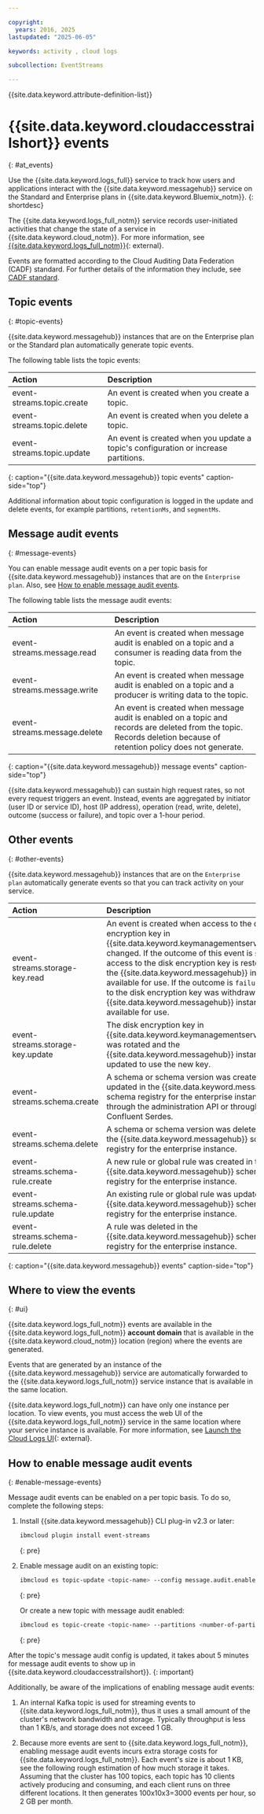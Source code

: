 ```yaml
---

copyright:
  years: 2016, 2025
lastupdated: "2025-06-05" 

keywords: activity , cloud logs

subcollection: EventStreams

---
```


{{site.data.keyword.attribute-definition-list}}

# {{site.data.keyword.cloudaccesstrailshort}} events
{: #at_events}

Use the {{site.data.keyword.logs_full}} service to track how users and applications interact with the {{site.data.keyword.messagehub}} service on the Standard and Enterprise plans in {{site.data.keyword.Bluemix_notm}}.
{: shortdesc}

The {{site.data.keyword.logs_full_notm}} service records user-initiated activities that change the state of a service in {{site.data.keyword.cloud_notm}}. For more information, see [{{site.data.keyword.logs_full_notm}}](/docs/cloud-logs?topic=cloud-logs-at_events){: external}.

Events are formatted according to the Cloud Auditing Data Federation (CADF) standard. For further details of the information they include, see [CADF standard](/docs/atracker?topic=atracker-about).

## Topic events
{: #topic-events}

{{site.data.keyword.messagehub}} instances that are on the Enterprise plan or the Standard plan automatically generate topic events.

The following table lists the topic events:

| Action | Description |
|:-------|:------------|
| event-streams.topic.create | An event is created when you create a topic.|
| event-streams.topic.delete | An event is created when you delete a topic.|
| event-streams.topic.update | An event is created when you update a topic's configuration or increase partitions.|
{: caption="{{site.data.keyword.messagehub}} topic events" caption-side="top"}

Additional information about topic configuration is logged in the update and delete events,  for example partitions, `retentionMs`, and `segmentMs`.

## Message audit events
{: #message-events}

You can enable message audit events on a per topic basis for {{site.data.keyword.messagehub}} instances that are on the `Enterprise plan`.
Also, see [How to enable message audit events](/docs/EventStreams?topic=EventStreams-at_events#enable-message-events).

The following table lists the message audit events:

| Action | Description |
|:-------|:------------|
| event-streams.message.read | An event is created when message audit is enabled on a topic and a consumer is reading data from the topic.|
| event-streams.message.write | An event is created when message audit is enabled on a topic and a producer is writing data to the topic.|
| event-streams.message.delete | An event is created when message audit is enabled on a topic and records are deleted from the topic. Records deletion because of retention policy does not generate.|
{: caption="{{site.data.keyword.messagehub}} message events" caption-side="top"}

{{site.data.keyword.messagehub}} can sustain high request rates, so not every request triggers an event. Instead, events are aggregated by initiator (user ID or service ID), host (IP address), operation (read, write, delete), outcome (success or failure), and topic over a 1-hour period.

## Other events
{: #other-events}

{{site.data.keyword.messagehub}} instances that are on the `Enterprise plan` automatically generate events so that you can track activity on your service.

| Action | Description |
|:-------|:------------|
| event-streams.storage-key.read | An event is created when access to the disk encryption key in {{site.data.keyword.keymanagementserviceshort}} changed. If the outcome of this event is `success`, access to the disk encryption key is restored, and the {{site.data.keyword.messagehub}} instance is available for use. If the outcome is `failure`, access to the disk encryption key was withdrawn, and the {{site.data.keyword.messagehub}} instance is not available for use. |
| event-streams.storage-key.update | The disk encryption key in {{site.data.keyword.keymanagementserviceshort}} was rotated and the {{site.data.keyword.messagehub}} instance was updated to use the new key. |
| event-streams.schema.create | A schema  or schema version was created or updated in the {{site.data.keyword.messagehub}} schema registry for the enterprise instance either through the administration API or through the Confluent Serdes.
| event-streams.schema.delete | A schema or schema version was deleted from the {{site.data.keyword.messagehub}} schema registry for the enterprise instance.|
| event-streams.schema-rule.create | A new rule or global rule was created in the {{site.data.keyword.messagehub}} schema registry for the enterprise instance.|
| event-streams.schema-rule.update | An existing rule or global rule was updated in the {{site.data.keyword.messagehub}} schema registry for the enterprise instance.|
| event-streams.schema-rule.delete | A rule was deleted in the {{site.data.keyword.messagehub}} schema registry for the enterprise instance.|
{: caption="{{site.data.keyword.messagehub}} events" caption-side="top"}

## Where to view the events
{: #ui}

{{site.data.keyword.logs_full_notm}} events are available in the {{site.data.keyword.logs_full_notm}} **account domain** that is available in the {{site.data.keyword.cloud_notm}} location (region) where the events are generated.

Events that are generated by an instance of the {{site.data.keyword.messagehub}} service are automatically forwarded to the {{site.data.keyword.logs_full_notm}} service instance that is available in the same location.

{{site.data.keyword.logs_full_notm}} can have only one instance per location. To view events, you must access the web UI of the {{site.data.keyword.logs_full_notm}} service in the same location where your service instance is available. For more information, see [Launch the Cloud Logs UI](/docs/cloud-logs?topic=cloud-logs-getting-started#gs-access-ui){: external}.

## How to enable message audit events
{: #enable-message-events}

Message audit events can be enabled on a per topic basis. To do so, complete the following steps:

1. Install {{site.data.keyword.messagehub}} CLI plug-in v2.3 or later:

   ```sh
   ibmcloud plugin install event-streams
   ```
   {: pre}

2. Enable message audit on an existing topic:

   ```sh
   ibmcloud es topic-update <topic-name> --config message.audit.enable=true
   ```
   {: pre}

   Or create a new topic with message audit enabled:

   ```sh
   ibmcloud es topic-create <topic-name> --partitions <number-of-partitions> --config message.audit.enable=true
   ```
   {: pre}

After the topic's message audit config is updated, it takes about 5 minutes for message audit events to show up in {{site.data.keyword.cloudaccesstrailshort}}.
{: important}

Additionally, be aware of the implications of enabling message audit events:

1. An internal Kafka topic is used for streaming events to {{site.data.keyword.logs_full_notm}}, thus it uses a small amount of the cluster's network bandwidth and storage. Typically throughput is less than 1 KB/s, and storage does not exceed 1 GB.

2. Because more events are sent to {{site.data.keyword.logs_full_notm}}, enabling message audit events incurs extra storage costs for {{site.data.keyword.logs_full_notm}}. Each event's size is about 1 KB, see the following rough estimation of how much storage it takes. Assuming that the cluster has 100 topics, each topic has 10 clients actively producing and consuming, and each client runs on three different locations. It then generates 100x10x3=3000 events per hour, so 2 GB per month.
